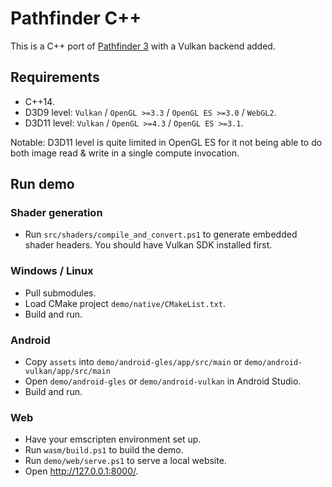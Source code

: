 # Pathfinder C++

This is a C++ port of [Pathfinder 3](https://github.com/servo/pathfinder) with a Vulkan backend added.

## Requirements

* C++14.
* D3D9 level: `Vulkan` / `OpenGL >=3.3` / `OpenGL ES >=3.0` / `WebGL2`.
* D3D11 level: `Vulkan` / `OpenGL >=4.3` / `OpenGL ES >=3.1`.

Notable: D3D11 level is quite limited in OpenGL ES for it not being able to do both image read & write in a single
compute
invocation.

## Run demo

### Shader generation

* Run `src/shaders/compile_and_convert.ps1` to generate embedded shader headers. You should have Vulkan SDK installed
  first.

### Windows / Linux

* Pull submodules.
* Load CMake project `demo/native/CMakeList.txt`.
* Build and run.

### Android

* Copy `assets` into `demo/android-gles/app/src/main` or `demo/android-vulkan/app/src/main`
* Open `demo/android-gles` or `demo/android-vulkan` in Android Studio.
* Build and run.

### Web

* Have your emscripten environment set up.
* Run `wasm/build.ps1` to build the demo.
* Run `demo/web/serve.ps1` to serve a local website.
* Open http://127.0.0.1:8000/.

